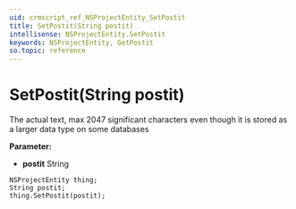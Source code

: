 ```yaml
---
uid: crmscript_ref_NSProjectEntity_SetPostit
title: SetPostit(String postit)
intellisense: NSProjectEntity.SetPostit
keywords: NSProjectEntity, GetPostit
so.topic: reference
---
```


# SetPostit(String postit)

The actual text, max 2047 significant characters even though it is stored as a larger data type on some databases

**Parameter:** 
* **postit** String

```crmscript
NSProjectEntity thing;
String postit;
thing.SetPostit(postit);
```

